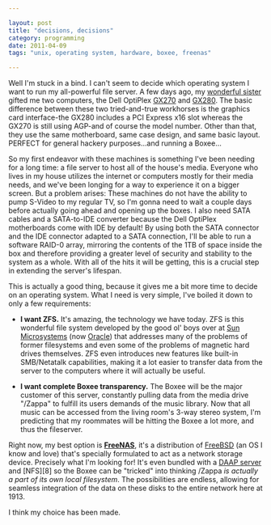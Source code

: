 ```yaml
---

layout: post
title: "decisions, decisions"
category: programming
date: 2011-04-09
tags: "unix, operating system, hardware, boxee, freenas"

---
```


Well I'm stuck in a bind. I can't seem to decide which operating system I want to run my all-powerful file server. A few days ago, my [wonderful sister][1] gifted me two computers, the Dell OptiPlex [GX270][2] and [GX280][3]. The basic difference between these two tried-and-true workhorses is the graphics card interface-the GX280 includes a PCI Express x16 slot whereas the GX270 is still using AGP-and of course the model number. Other than that, they use the same motherboard, same case design, and same basic layout. PERFECT for general hackery purposes...and running a Boxee...

So my first endeavor with these machines is something I've been needing for a long time: a file server to host all of the house's media. Everyone who lives in my house utilizes the internet or computers mostly for their media needs, and we've been longing for a way to experience it on a bigger screen. But a problem arises: These machines do not have the ability to pump S-Video to my regular TV, so I'm gonna need to wait a couple days before actually going ahead and opening up the boxes. I also need SATA cables and a SATA-to-IDE converter because the Dell OptiPlex motherboards come with IDE by default! By using both the SATA connector and the IDE connector adapted to a SATA connection, I'll be able to run a software RAID-0 array, mirroring the contents of the 1TB of space inside the box and therefore providing a greater level of security and stability to the system as a whole. With all of the hits it will be getting, this is a crucial step in extending the server's lifespan. 

This is actually a good thing, because it gives me a bit more time to decide on an operating system. What I need is very simple, I've boiled it down to only a few requirements:

* **I want ZFS.** It's amazing, the technology we have today. ZFS is this wonderful file system developed by the good ol' boys over at [Sun Microsystems][3] (now [Oracle][4]) that addresses many of the problems of former filesystems and even some of the problems of magnetic hard drives themselves. ZFS even introduces new features like built-in SMB/Netatalk capabilities, making it a lot easier to transfer data from the server to the computers where it will actually be useful.

* **I want complete Boxee transparency.** The Boxee will be the major customer of this server, constantly pulling data from the media drive "/Zappa" to fulfill its users demands of the music library. Now that all music can be accessed from the living room's 3-way stereo system, I'm predicting that my roommates will be hitting the Boxee a lot more, and thus the fileserver.

Right now, my best option is **[FreeNAS][6]**, it's a distribution of [FreeBSD][7] (an OS I know and love) that's specially formulated to act as a network storage device. Precisely what I'm looking for! It's even bundled with a [DAAP server][7] and [NFS][8] so the Boxee can be "tricked" into thinking /Zappa *is actually a part of its own local filesystem*. The possibilities are endless, allowing for seamless integration of the data on these disks to the entire network here at 1913.

I think my choice has been made. 

[1]: http://geekwitch.livejournal.com/
[2]: http://support.dell.com/support/edocs/systems/opgx270/en/ug/index.htm
[3]: http://support.dell.com/support/edocs/systems/opgx280/en/ug/index.htm
[4]: http://sun.com
[5]: http://oracle.com
[6]: http://freenas.org
[7]: http://en.wikipedia.org/wiki/Firefly_Media_Server
